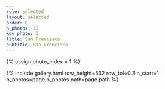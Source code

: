 ```yaml
---
role: selected
layout: selected
order: 0
n_photos: 10
key_photo: 3
title: San Francisco
subtitle: San Francisco
---
```


{% assign photo_index = 1 %}

{% include gallery.html row_height=532 row_tol=0.3 n_start=1 n_photos=page.n_photos path=page.path %}